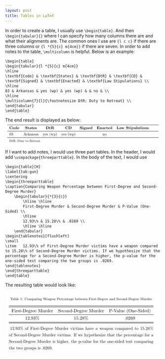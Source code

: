 ```yaml
---
layout: post
title: Tables in LaTeX
---
```


In order to create a table, I usually use ```\begin{table}```. And then ```\begin{tabular}{}``` where I can specify how many columns there are and what their alignments are. The common ones I use are ```{l c c}``` if there are three columns or ```{l *{5}{c} m{4cm}}``` if there are seven. In order to add notes to the table, ```\multicolumn``` is helpful. Below is an example:
```
\begin{table}
\begin{tabular}{l *{5}{c} m{4cm}}
\hline
\textbf{Code} & \textbf{States} & \textbf{DtR} & \textbf{CD} & \textbf{Signed} & \textbf{Enacted} & \textbf{Law Stipulations} \\
\hline
03 & Arkansas & yes (wp) & yes (wp) & & no & \\
\hline
\multicolumn{7}{l}{\footnotesize DtR: Duty to Retreat} \\
\end{tabular}
\end{table}
```
The end result is displayed as below:
![Table](/images/table.jpg "Table")

If I want to add notes, I would use three part tables. In the header, I would add ```\usepackage{threeparttable}```. In the body of the text, I would use
```
\begin{table}[H]
\label{tab:gun}
\centering
\begin{threeparttable}
\caption{Comparing Weapon Percentage between First-Degree and Second-Degree Murder}
	\begin{tabular}{*{3}{c}}
		\hline \hline
		First-Degree Murder & Second-Degree Murder & P-Value (One-Sided) \\
		\hline
		12.93\% & 15.28\% & .0269 \\
		\hline \hline
	\end{tabular}
\begin{tablenotes}[flushleft]
\small
\item	12.93\% of First-Degree Murder victims have a weapon compared to 15.28\% of Second-Degree Murder victims. If we hypothesize that the percentage for a Second-Degree Murder is higher, the p-value for the one-sided test comparing the two groups is .0269.
\end{tablenotes}
\end{threeparttable}
\end{table}
```

The resulting table would look like:

![Table2](/images/table2.jpg "Table 2")
